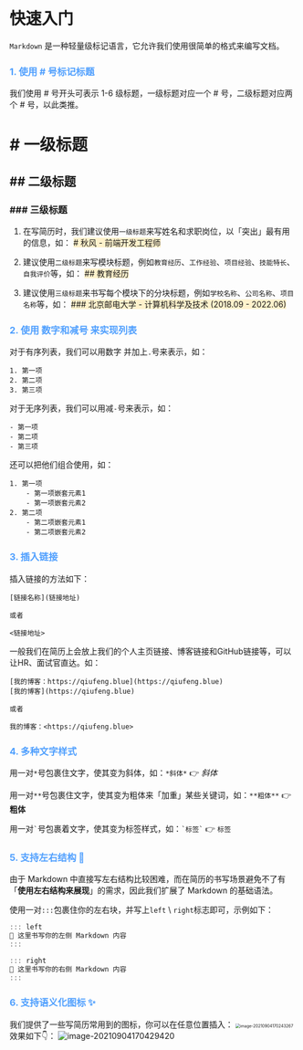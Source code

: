 # 快速入门

`Markdown` 是一种轻量级标记语言，它允许我们使用很简单的格式来编写文档。

### <span style="color: #4f9ffe">1. 使用 # 号标记标题</span>
我们使用 # 号开头可表示 1-6 级标题，一级标题对应一个 # 号，二级标题对应两个 # 号，以此类推。
# # 一级标题
## ## 二级标题
### ### 三级标题

1. 在写简历时，我们建议使用`一级标题`来写姓名和求职岗位，以「突出」最有用的信息，如：
<span style="background: #FFF2CC;"># 秋风 - 前端开发工程师</span>  

2. 建议使用`二级标题`来写模块标题，例如`教育经历`、`工作经验`、`项目经验`、`技能特长`、`自我评价`等，如：
<span style="background: #FFF2CC;">## 教育经历</span>  

3. 建议使用`三级标题`来书写每个模块下的分块标题，例如`学校名称`、`公司名称`、`项目名称`等，如：
<span style="background: #FFF2CC;">### 北京邮电大学 - 计算机科学及技术 (2018.09 - 2022.06)</span>

### <span style="color: #4f9ffe">2. 使用 数字和减号 来实现列表</span>
对于有序列表，我们可以用数字 并加上`.`号来表示，如：
```
1. 第一项
2. 第二项
3. 第三项
```
对于无序列表，我们可以用减`-`号来表示，如：
```
- 第一项
- 第二项
- 第三项
``` 
还可以把他们组合使用，如：
```
1. 第一项
    - 第一项嵌套元素1
    - 第一项嵌套元素2
2. 第二项
    - 第二项嵌套元素1
    - 第二项嵌套元素2
```

### <span style="color: #4f9ffe">3. 插入链接</span>
插入链接的方法如下：
```
[链接名称](链接地址)

或者

<链接地址>
```
一般我们在简历上会放上我们的个人主页链接、博客链接和GitHub链接等，可以让HR、面试官直达。如：
```
[我的博客：https://qiufeng.blue](https://qiufeng.blue)
[我的博客](https://qiufeng.blue)

或者

我的博客：<https://qiufeng.blue>
```
### <span style="color: #4f9ffe">4. 多种文字样式</span>

用一对`*`号包裹住文字，使其变为斜体，如：`*斜体*` 👉 *斜体*

用一对`**`号包裹住文字，使其变为粗体来「加重」某些关键词，如：`**粗体**` 👉 **粗体**

用一对<code>\`</code>号包裹着文字，使其变为标签样式，如：<code>\`标签\`</code> 👉 `标签`

### <span style="color: #4f9ffe">5. 支持左右结构 🎉</span>

由于 Markdown 中直接写左右结构比较困难，而在简历的书写场景避免不了有「**使用左右结构来展现**」的需求，因此我们扩展了 Markdown 的基础语法。

使用一对`:::`包裹住你的左右块，并写上`left` \ `right`标志即可，示例如下：
``` java
::: left
🎉 这里书写你的左侧 Markdown 内容
:::

::: right
🎉 这里书写你的右侧 Markdown 内容
:::
```

### <span style="color: #4f9ffe">6. 支持语义化图标 ✨</span>

我们提供了一些写简历常用到的图标，你可以在任意位置插入：
<img src="https://s3.qiufeng.blue/nan/image-20210904170243267.png" alt="image-20210904170243267" style="zoom:50%;" />
效果如下👇：
![image-20210904170429420](https://s3.qiufeng.blue/nan/image-20210904170429420.png)
